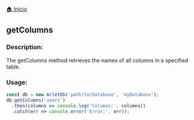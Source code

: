 [🏠 Inicio](../README.md)

## getColumns

### Description:

The getColumns method retrieves the names of all columns in a specified table.

### Usage:

````javascript
const db = new ArletDb('path/to/database', 'myDatabase');
db.getColumns('users')
  .then(columns => console.log('Columns:', columns))
  .catch(err => console.error('Error:', err));
````